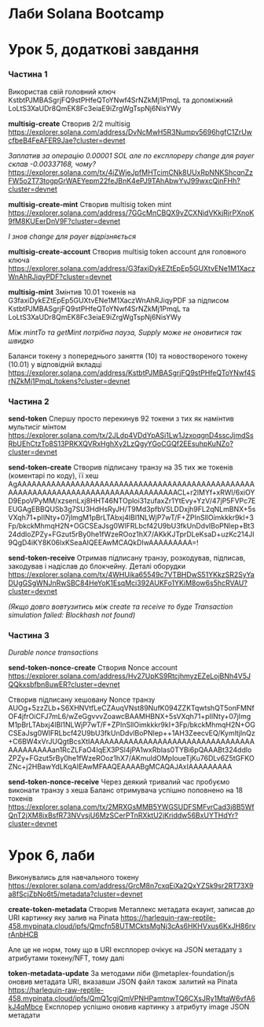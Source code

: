 # Лаби Solana Bootcamp

# Урок 5, додаткові завдання

### Частина 1

Використав свій головний ключ KstbtPJMBASgrjFQ9stPHfeQToYNwf4SrNZkMj1PmqL та допоміжний LoLtS3XaUDr8QmEK8Fc3eiaE9iZrgWgTspNj6NisYWy

**multisig-create**
Створив 2/2 multisig
https://explorer.solana.com/address/DvNcMwH5R3Numpv5696hgfC1ZrUwcfbeB4FeAFER9Jae?cluster=devnet

*Заплатив за операцію 0.00001 SOL але по експлореру change для payer склав -0.00337168, чому?*
https://explorer.solana.com/tx/4jZWjeJpfMHTcimCNk8UUxRpNNKShcqnZzFW5o2T73togpGrWAEYepm22feJBnK4ePJ9TAhAbwYvJ99wxcQjnFHh?cluster=devnet

**multisig-create-mint**
Створив multisig token mint
https://explorer.solana.com/address/7GGcMnCBQX9vZCXNidVKkjRjrPXnoK9fM8KUEerDnV9F?cluster=devnet

*І знов change для payer відрізняється*

**multisig-create-account**
Створив multisig token account для головного ключа
https://explorer.solana.com/address/G3faxiDykEZtEpEp5GUXtvENe1M1XaczWnAhRJiqyPDF?cluster=devnet

**multisig-mint**
Змінтив 10.01 токенів на G3faxiDykEZtEpEp5GUXtvENe1M1XaczWnAhRJiqyPDF за підписом KstbtPJMBASgrjFQ9stPHfeQToYNwf4SrNZkMj1PmqL та LoLtS3XaUDr8QmEK8Fc3eiaE9iZrgWgTspNj6NisYWy

*Між mintTo та getMint потрібна пауза, Supply може не оновитися так швидко*

Баланси токену з попереднього заняття (10) та новоствореного токену (10.01) у відповідній вкладці
https://explorer.solana.com/address/KstbtPJMBASgrjFQ9stPHfeQToYNwf4SrNZkMj1PmqL/tokens?cluster=devnet

### Частина 2

**send-token**
Спершу просто перекинув 92 токени з тих як намінтив мультисіг мінтом
https://explorer.solana.com/tx/2JLdp4VDdYpASi1Lw1JzxoqgnD4sscJjmdSsRbUEhCtzTo8S13PRKXQVRxHghXy2LzQgyYGoCGQf2EEsuhpKuNZo?cluster=devnet

**send-token-create**
Створив підписану транзу на 35 тих же токенів (коментарі по коду), її хеш
AgAAAAAAAAAAAAAAAAAAAAAAAAAAAAAAAAAAAAAAAAAAAAAAAAAAAAAAAAAAAAAAAAAAAAAAAAAAAAAAAAAAAACL+r2lMYf+xRWl/6xiOYD9EpoVPyMM/xzsenLxj8HHT46NTOploi31zufaxZr1YtEvy+YzV/47jP5FVPc7EEUGAgEBBQUSb3g7SU3HdHsRyJH/T9Md3pfbVSLDDxjh9FL2qNLmBNX+5sVXqh71+pIINty+07jImgM1pBrLTAbxj4IBl1NLWjP7wT/F+ZPInSllOimkkkr9kI+3Fp/bkckMhmqH2N+OGCSEaJsg0WlFRLbcf42U9bU3fkUnDdvlBoPNlep+Bt324ddloZPZy+FGzut5rBy0he1fWzeROoz1hX7/AKkKJTprDLeKsaD+uzKc214Jl9QgD4iKY8K06lxKSeaAIQEEAwMCAQkDIwAAAAAAAAA=!

**send-token-receive**
Отримав підписану транзу, розкодував, підписав, закодував і надіслав до блокчейну. Деталі оборудки
https://explorer.solana.com/tx/4WHUika65549c7VTBHDwS51YKkzSR2SyYaDUgGSgWNJnRwSBC84HeYoK1EsqMci392AUKFo1YKiM8ow6s5hcRVAU?cluster=devnet

*(Якщо довго вовтузитись між create та receive то буде Transaction simulation failed: Blockhash not found)*

### Частина 3

*Durable nonce transactions*

**send-token-nonce-create**
Створив Nonce account
https://explorer.solana.com/address/Hv27UpKS9RtcjhmyzEZeLojBNh4V5JQQkxsbfbn8uwER?cluster=devnet

Створив підписану хешовану Nonce транзу
AUOg+5zzZLb+S6XHNVtfLeCZAuqVNst89NufK094ZZKTqwtshQT5onFMNfOF4jfrOiCFJ7mL6/wZeGgvvvZoawcBAAMHBNX+5sVXqh71+pIINty+07jImgM1pBrLTAbxj4IBl1NLWjP7wT/F+ZPInSllOimkkkr9kI+3Fp/bkckMhmqH2N+OGCSEaJsg0WlFRLbcf42U9bU3fkUnDdvlBoPNlep++1AH3ZeecvEQ/KymltjlnQz+C6BW4xVrJUQgtBcsXtIAAAAAAAAAAAAAAAAAAAAAAAAAAAAAAAAAAAAAAAAAAAan1RcZLFaO4IqEX3PSl4jPA1wxRbIas0TYBi6pQAAABt324ddloZPZy+FGzut5rBy0he1fWzeROoz1hX7/AKmuldOMpIoueTjKu76DLv6Z5tGFKOZNc+j2HBawYdLKqAIEAwMFAAQEAAAABgMCAQAJAxIAAAAAAAAA

**send-token-nonce-receive**
Через деякий тривалий час пробуємо виконати транзу з хеша
Баланс отримувача успішно поповнено на 18 токенів
https://explorer.solana.com/tx/2MRXGsMMB5YWGSUDFSMFvrCad3j8B5WfQnT2jXM8ixBsfR73NVvsjU6MzSCerPTnRXktU2jKriddw56BxUYTHdYr?cluster=devnet

# Урок 6, лаби

Виконувались для навчального токену
https://explorer.solana.com/address/GrcM8n7cxqEiXa2QxYZSk9sr2RT73X9a8fScjZbNo6t5/metadata?cluster=devnet

**create-token-metadata**
Створив Метаплекс метадата екаунт, записав до URI картинку яку залив на Pinata
https://harlequin-raw-reptile-458.mypinata.cloud/ipfs/Qmcfn58UTMCktsMgNj3cAs6HKHVxus6KxJH86rvrAnbHCB

Але це не норм, тому що в URI експлорер очікує на JSON метадату з атрибутами токену/NFT, тому далі

**token-metadata-update**
За методами ліби @metaplex-foundation/js оновив метадата URI, вказавши JSON файл також залитий на Pinata
https://harlequin-raw-reptile-458.mypinata.cloud/ipfs/QmQ1cgjQmVPNHPamtnwTQ6CXsJRy1MtaW6vfA6kJ4qMbce
Експлорер успішно оновив картинку з атрибуту image JSON метадати